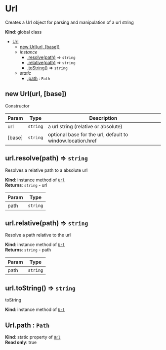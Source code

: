 <a name="Url"></a>

# Url
Creates a Url object for parsing and manipulation of a url string

**Kind**: global class  

* [Url](#Url)
    * [new Url(url, [base])](#new_Url_new)
    * _instance_
        * [.resolve(path)](#Url+resolve) ⇒ <code>string</code>
        * [.relative(path)](#Url+relative) ⇒ <code>string</code>
        * [.toString()](#Url+toString) ⇒ <code>string</code>
    * _static_
        * [.path](#Url.path) : <code>Path</code>

<a name="new_Url_new"></a>

## new Url(url, [base])
Constructor


| Param | Type | Description |
| --- | --- | --- |
| url | <code>string</code> | a url string (relative or absolute) |
| [base] | <code>string</code> | optional base for the url, default to window.location.href |

<a name="Url+resolve"></a>

## url.resolve(path) ⇒ <code>string</code>
Resolves a relative path to a absolute url

**Kind**: instance method of [<code>Url</code>](#Url)  
**Returns**: <code>string</code> - url  

| Param | Type |
| --- | --- |
| path | <code>string</code> | 

<a name="Url+relative"></a>

## url.relative(path) ⇒ <code>string</code>
Resolve a path relative to the url

**Kind**: instance method of [<code>Url</code>](#Url)  
**Returns**: <code>string</code> - path  

| Param | Type |
| --- | --- |
| path | <code>string</code> | 

<a name="Url+toString"></a>

## url.toString() ⇒ <code>string</code>
toString

**Kind**: instance method of [<code>Url</code>](#Url)  
<a name="Url.path"></a>

## Url.path : <code>Path</code>
**Kind**: static property of [<code>Url</code>](#Url)  
**Read only**: true  
